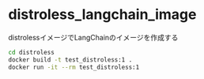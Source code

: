 # distroless_langchain_image

distrolessイメージでLangChainのイメージを作成する

```bash
cd distroless
docker build -t test_distroless:1 .
docker run -it --rm test_distroless:1
```
